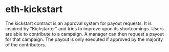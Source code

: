 # eth-kickstart

The kickstart contract is an approval system for payout requests. It is inspired by "Kickstarter" and tries to improve upon its shortcomings. Users are able to contribute to a campaign. A manager can then request a payout for that campaign. The payout is only executed if approved by the majority of the contributors.
